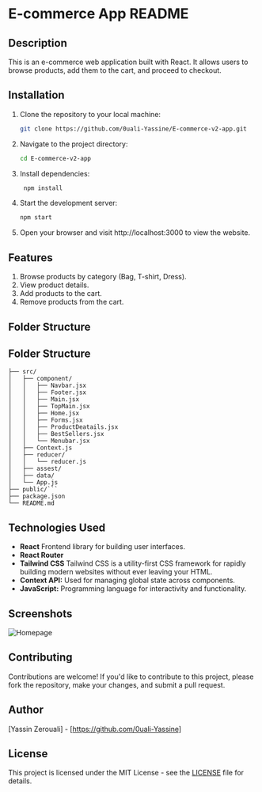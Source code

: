 # E-commerce App README

## Description

This is an e-commerce web application built with React. It allows users to browse products, add them to the cart, and proceed to checkout.

## Installation


1. Clone the repository to your local machine:

   ```bash
   git clone https://github.com/0uali-Yassine/E-commerce-v2-app.git

2. Navigate to the project directory:

    ```bash
    cd E-commerce-v2-app

3. Install dependencies:

   ```bash
    npm install

4. Start the development server:
    ```bash
    npm start

5. Open your browser and visit http://localhost:3000 to view the website.


## Features
1. Browse products by category (Bag, T-shirt, Dress).
2. View product details.
3. Add products to the cart.
4. Remove products from the cart.

## Folder Structure

## Folder Structure
```
├── src/
│   ├── component/
│   │   ├── Navbar.jsx
│   │   ├── Footer.jsx
│   │   ├── Main.jsx
│   │   ├── TopMain.jsx
│   │   ├── Home.jsx
│   │   ├── Forms.jsx
│   │   ├── ProductDeatails.jsx
│   │   ├── BestSellers.jsx
│   │   └── Menubar.jsx
│   ├── Context.js
│   ├── reducer/
│   │   └── reducer.js
│   ├── assest/
│   ├── data/
│   └── App.js
├── public/```
├── package.json
└── README.md
```


## Technologies Used

- **React** Frontend library for building user interfaces.
- **React Router** 
- **Tailwind CSS** Tailwind CSS is a utility-first CSS framework for rapidly building modern websites without ever leaving your HTML.
- **Context API:** Used for managing global state across components.
- **JavaScript:** Programming language for interactivity and functionality.

## Screenshots

![Homepage](./src/assests/images/main.png)




## Contributing

Contributions are welcome! If you'd like to contribute to this project, please fork the repository, make your changes, and submit a pull request.

## Author
[Yassin Zerouali] - [https://github.com/0uali-Yassine]

## License

This project is licensed under the MIT License - see the [LICENSE](LICENSE) file for details.